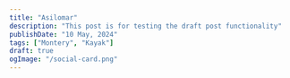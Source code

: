 ```yaml
---
title: "Asilomar"
description: "This post is for testing the draft post functionality"
publishDate: "10 May, 2024"
tags: ["Montery", "Kayak"]
draft: true
ogImage: "/social-card.png"
---
```

